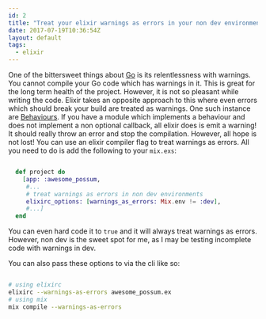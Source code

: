 ```yaml
---
id: 2
title: "Treat your elixir warnings as errors in your non dev environments"
date: 2017-07-19T10:36:54Z
layout: default
tags:
  - elixir
---
```


One of the bittersweet things about [Go](https://golang.org/) is its relentlessness with warnings.
You cannot compile your Go code which has warnings in it. This is great for the long term health of the project.
However, it is not so pleasant while writing the code. Elixir takes an opposite approach to this where even
errors which should break your build are treated as warnings. One such instance are [Behaviours](https://hexdocs.pm/elixir/behaviours.html).
If you have a module which implements a behaviour and does not implement a non optional callback, all elixir does is emit a warning!
It should really throw an error and stop the compilation. However, all hope is not lost! You can use an elixir compiler flag to treat
warnings as errors. All you need to do is add the following to your `mix.exs`:

```elixir

  def project do
    [app: :awesome_possum,
     #...
     # treat warnings as errors in non dev environments
     elixirc_options: [warnings_as_errors: Mix.env != :dev],
     #...]
  end

```

You can even hard code it to `true` and it will always treat warnings as errors. However, non dev is the sweet spot for me, as I may be testing incomplete code with warnings in dev.

You can also pass these options to via the cli like so:

```bash

# using elixirc
elixirc --warnings-as-errors awesome_possum.ex
# using mix
mix compile --warnings-as-errors

```
